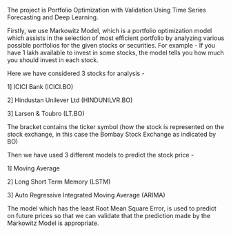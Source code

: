 The project is  Portfolio Optimization with Validation Using Time Series Forecasting and Deep Learning.

Firstly, we use Markowitz Model, which is a portfolio optimization model which assists in the selection of most efficient portfolio by analyzing various possible portfolios for the given stocks or securities.
For example - If you have 1 lakh available to invest in some stocks, the model tells you how much you should invest in each stock. 

Here we have considered 3 stocks for analysis - 

1] ICICI Bank (ICICI.BO)

2] Hindustan Unilever Ltd (HINDUNILVR.BO)

3] Larsen & Toubro (LT.BO)


The bracket contains the ticker symbol (how the stock is represented on the stock exchange, in this case the Bombay Stock Exchange as indicated by BO)

Then we have used 3 different models to predict the stock price - 

1] Moving Average 

2] Long Short Term Memory (LSTM)

3] Auto Regressive Integrated Moving Average (ARIMA)


The model which has the least Root Mean Square Error, is used to predict on future prices so that we can validate that the prediction made by the Markowitz Model is appropriate.
